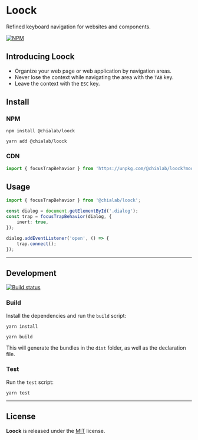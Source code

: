 # Loock

Refined keyboard navigation for websites and components.

[![NPM](https://img.shields.io/npm/v/@chialab/loock.svg)](https://www.npmjs.com/package/@chialab/loock)

## Introducing Loock

- Organize your web page or web application by navigation areas.
- Never lose the context while navigating the area with the `TAB` key.
- Leave the context with the `ESC` key.

<!-- Medium article - ["How to improve keyboard navigation of your web page"](https://medium.com/chialab-open-source/how-to-improve-keyboard-navigation-of-your-web-page-f11b324adbab)

[Try out the demo!](https://codesandbox.io/s/ypjoj2r1qv) -->

## Install

### NPM

```
npm install @chialab/loock
```

```
yarn add @chialab/loock
```

### CDN

```ts
import { focusTrapBehavior } from 'https://unpkg.com/@chialab/loock?module';
```

## Usage

```ts
import { focusTrapBehavior } from '@chialab/loock';

const dialog = document.getElementById('.dialog');
const trap = focusTrapBehavior(dialog, {
    inert: true,
});

dialog.addEventListener('open', () => {
    trap.connect();
});
```

---

## Development

[![Build status](https://github.com/chialab/loock/workflows/Main/badge.svg)](https://github.com/chialab/loock/actions?query=workflow%3AMain)

### Build

Install the dependencies and run the `build` script:

```
yarn install
```

```
yarn build
```

This will generate the bundles in the `dist` folder, as well as the declaration file.

### Test

Run the `test` script:

```
yarn test
```

---

## License

**Loock** is released under the [MIT](https://github.com/chialab/loock/blob/main/LICENSE) license.
